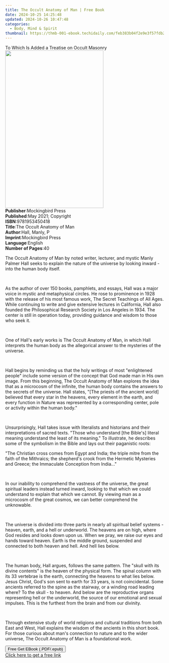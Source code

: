 ```yaml
---
title: The Occult Anatomy of Man | Free Book
date: 2024-10-25 14:25:48
updated: 2024-10-26 10:47:48
categories:
  - Body, Mind & Spirit
thumbnail: https://thmb-001-ebook.techidaily.com/feb383b04f2e9e3f57fdb26752c5ea1d162b6165b89a2053a3da2761bd580321.jpg
---
```

<main id="book-container">
  <div class="flex flex-col">
    <div class="book-brief flex-1 py-6 px-4 sm:p-6 md:py-10 md:px-8">
      <!-- brief-->
      <div class="book-brief-main">
        To Which Is Added a Treatise on Occult Masonry
      </div>
    </div>
    <div
      class="book-meta-info flex-1 grid gap-4 col-start-1 col-end-3 row-start-1 sm:mb-6 sm:grid-cols-4 lg:gap-6 lg:col-start-2 lg:row-end-6 lg:row-span-6 lg:mb-0"
    >
      <div
        class="book-meta-info-left place-content-center mt-4 p-4 text-sm leading-6 col-start-2 col-span-2 dark:text-slate-400"
      >
        <img
          class="w-full h-500 object-cover rounded-lg sm:h-255 sm:col-span-2 lg:col-span-full"
          src="https://img-001-ebook.techidaily.com/58ca987fde57325a40131110076bf665d53455680d7f5f2df0f8dd7322630570.jpg"
          alt=""
          width="312"
          height="500"
        />
      </div>
      <div
        class="book-meta-info-right mt-2 col-start-1 row-start-2 col-span-3 self-center"
      >
        <!-- meta data  -->
        <div class="flex flex-col px-4 md:px-8">
          <div class="flex-1">
            <strong>Publisher</strong>:<span class="px-2"
              >Mockingbird Press</span
            >
          </div>
          <div class="flex-1">
            <strong>Published</strong>:<span class="px-2"
              >May 2021; Copyright</span
            >
          </div>
          <div class="flex-1">
            <strong>ISBN</strong>:<span class="px-2">9781953450418</span>
          </div>
          <div class="flex-1">
            <strong>Title</strong>:<span class="px-2"
              >The Occult Anatomy of Man</span
            >
          </div>
          <div class="flex-1">
            <strong>Author</strong>:<span class="px-2">Hall, Manly, P</span>
          </div>
          <div class="flex-1">
            <strong>Imprint</strong>:<span class="px-2">Mockingbird Press</span>
          </div>
          <div class="flex-1">
            <strong>Language</strong>:<span class="px-2">English</span>
          </div>
          <div class="flex-1">
            <strong>Number of Pages</strong>:<span class="px-2">40</span>
          </div>
        </div>
      </div>
    </div>
    <div class="book-description flex-1 py-6 px-4 sm:p-6 md:py-10 md:px-8">
      <div class="book-description-main">
        <div accordion-content="" id="description">
          <p>
            The Occult Anatomy of Man by noted writer, lecturer, and mystic
            Manly Palmer Hall seeks to explain the nature of the universe by
            looking inward - into the human body itself.
          </p>
          <p>&nbsp;</p>
          <p>
            As the author of over 150 books, pamphlets, and essays, Hall was a
            major voice in mystic and metaphysical circles. He rose to
            prominence in 1928 with the release of his most famous work, The
            Secret Teachings of All Ages. While continuing to write and give
            extensive lectures in California, Hall also founded the
            Philosophical Research Society in Los Angeles in 1934. The center is
            still in operation today, providing guidance and wisdom to those who
            seek it.
          </p>
          <p>&nbsp;</p>
          <p>
            One of Hall's early works is The Occult Anatomy of Man, in which
            Hall interprets the human body as the allegorical answer to the
            mysteries of the universe.
          </p>
          <p>&nbsp;</p>
          <p>
            Hall begins by reminding us that the holy writings of most
            "enlightened people" include some version of the concept that God
            made man in His own image. From this beginning, The Occult Anatomy
            of Man explores the idea that as a microcosm of the infinite, the
            human body contains the answers to the secrets of the universe. Hall
            states, "[The priests of the ancient world] believed that every star
            in the heavens, every element in the earth, and every function in
            Nature was represented by a corresponding center, pole or activity
            within the human body."
          </p>
          <p>&nbsp;</p>
          <p>
            Unsurprisingly, Hall takes issue with literalists and historians and
            their interpretations of sacred texts. "Those who understand [the
            Bible's] literal meaning understand the least of its meaning." To
            illustrate, he describes some of the symbolism in the Bible and lays
            out their paganistic roots:
          </p>
          <p>
            "The Christian cross comes from Egypt and India; the triple mitre
            from the faith of the Mithraics; the shepherd's crook from the
            Hermetic Mysteries and Greece; the Immaculate Conception from
            India..."
          </p>
          <p><br /></p>
          <p>
            In our inability to comprehend the vastness of the universe, the
            great spiritual leaders instead turned inward, looking to that which
            we could understand to explain that which we cannot. By viewing man
            as a microcosm of the great cosmos, we can better comprehend the
            unknowable.
          </p>
          <p>&nbsp;</p>
          <p>
            The universe is divided into three parts in nearly all spiritual
            belief systems - heaven, earth, and a hell or underworld. The
            heavens are on high, where God resides and looks down upon us. When
            we pray, we raise our eyes and hands toward heaven. Earth is the
            middle ground, suspended and connected to both heaven and hell. And
            hell lies below.&nbsp;
          </p>
          <p>&nbsp;</p>
          <p>
            The human body, Hall argues, follows the same pattern. The "skull
            with its divine contents" is the heaven of the physical form. The
            spinal column with its 33 vertebrae is the earth, connecting the
            heavens to what lies below. Jesus Christ, God's son sent to earth
            for 33 years, is not coincidental. Some ancients referred to the
            spine as the stairway, or a winding road leading where? To the skull
            - to heaven. And below are the reproductive organs representing hell
            or the underworld, the source of our emotional and sexual impulses.
            This is the furthest from the brain and from our divinity.
          </p>
          <p>&nbsp;</p>
          <p>
            Through extensive study of world religions and cultural traditions
            from both East and West, Hall explains the wisdom of the ancients in
            this short book. For those curious about man's connection to nature
            and to the wider universe, The Occult Anatomy of Man is a
            foundational work.
          </p>
        </div>
        <div class="accordion-fader"></div>
      </div>
    </div>
    <div class="book-excerpts flex-1 py-6 px-4 sm:p-6 md:py-10 md:px-8"></div>
    <div
      class="book-about-author flex-1 py-6 px-4 sm:p-6 md:py-10 md:px-8"
    ></div>
    <div class="book-free-get flex-1 py-6 px-4 sm:p-6 md:py-10 md:px-8">
      <button
        id="btn-free-get"
        class="bg-blue-500 hover:bg-blue-700 text-white font-bold py-2 px-4 rounded"
      >
        Free Get EBook (.PDF/.epub)
      </button>
      <div id="countdown-display" class="px-2 text-lg mt-2"></div>
      <a
        id="free-link"
        class="hidden bg-blue-500 hover:bg-blue-700 text-white font-bold py-2 px-4 rounded"
        href="https://www.ebooks.com/en-us/book/210313330/the-occult-anatomy-of-man/hall-manly-p/"
        target="_blank"
        >Click here to get a free link</a
      >
    </div>
    <script>
      let countdownTime = 0;
      let countdownInterval = null;
      document
        .getElementById('btn-free-get')
        .addEventListener('click', startCountdown);
      function startCountdown() {
        countdownTime = new Date().getTime() + 60000 * 3;
        countdownInterval = setInterval(updateCountdown, 1000);
        document.getElementById('btn-free-get').disabled = true;
        document
          .getElementById('btn-free-get')
          .classList.add('bg-gray-500', 'cursor-not-allowed');
      }
      function updateCountdown() {
        let currentTime = new Date().getTime();
        let timeLeft = countdownTime - currentTime;
        let secondsLeft = Math.floor(timeLeft / 1000);
        document.getElementById('countdown-display').innerHTML =
          `Remaining time: ${secondsLeft} seconds.`;
        if (secondsLeft <= 0) {
          clearInterval(countdownInterval);
          document.getElementById('btn-free-get').classList.add('hidden');
          document.getElementById('free-link').classList.remove('hidden');
          document.getElementById('countdown-display').innerHTML = '';
        }
      }
    </script>
  </div>
</main>
